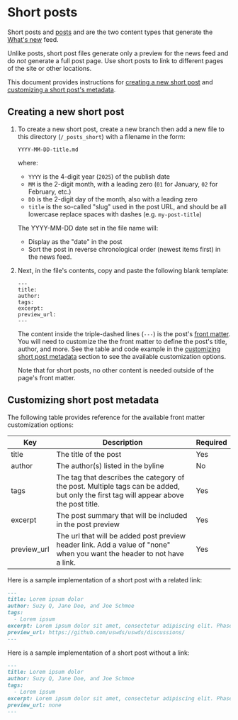 # Short posts

Short posts and [posts](../_posts/README.md) and  are the two content types that generate the [What's new](../README.md#adding-content-to-the-whats-new-feed) feed.

Unlike posts, short post files generate only a preview for the news feed and do _not_ generate a full post page. Use short posts to link to different pages of the site or other locations.

This document provides instructions for [creating a new short post](#creating-a-new-short-post) and [customizing a short post's metadata](#customizing-short-post-metadata).

## Creating a new short post

1. To create a new short post, create a new branch then add a new file to this directory (`/_posts_short`) with a filename in the form:

    ```
    YYYY-MM-DD-title.md
    ```
    where:
    - `YYYY` is the 4-digit year (`2025`) of the publish date
    - `MM` is the 2-digit month, with a leading zero (`01` for January, `02` for February, etc.)
    - `DD` is the 2-digit day of the month, also with a leading zero
    - `title` is the so-called "slug" used in the post URL, and should be all lowercase replace spaces with dashes (e.g. `my-post-title`)

    The YYYY-MM-DD date set in the file name will:
    - Display as the "date" in the post
    - Sort the post in reverse chronological order (newest items first) in the news feed.

2. Next, in the file's contents, copy and paste the following blank template:
    ```
    ---
    title:
    author:
    tags:
    excerpt:
    preview_url:
    ---
    ```

    The content inside the triple-dashed lines (`---`) is the post's [front matter](https://jekyllrb.com/docs/front-matter/). You will need to customize the the front matter to define the post's title, author, and more. See the table and code example in the [customizing short post metadata](#customizing-short-post-metadata) section to see the available customization options. 

    Note that for short posts, no other content is needed outside of the page's front matter.

## Customizing short post metadata

The following table provides reference for the available front matter customization options:

| Key | Description | Required |
|--------|--------|--------|
| title | The title of the post | Yes |
| author | The author(s) listed in the byline | No |
| tags | The tag that describes the category of the post. Multiple tags can be added, but only the first tag will appear above the post title. | Yes |
| excerpt | The post summary that will be included in the post preview | Yes |
| preview_url | The url that will be added post preview header link. Add a value of "none" when you want the header to not have a link. | Yes |

Here is a sample implementation of a short post with a related link:

```md
---
title: Lorem ipsum dolor
author: Suzy Q, Jane Doe, and Joe Schmoe
tags:
  - Lorem ipsum
excerpt: Lorem ipsum dolor sit amet, consectetur adipiscing elit. Phasellus egestas sed felis eget sodales.
preview_url: https://github.com/uswds/uswds/discussions/
---
```

Here is a sample implementation of a short post without a link:

```md
---
title: Lorem ipsum dolor
author: Suzy Q, Jane Doe, and Joe Schmoe
tags:
  - Lorem ipsum
excerpt: Lorem ipsum dolor sit amet, consectetur adipiscing elit. Phasellus egestas sed felis eget sodales.
preview_url: none
---
```
